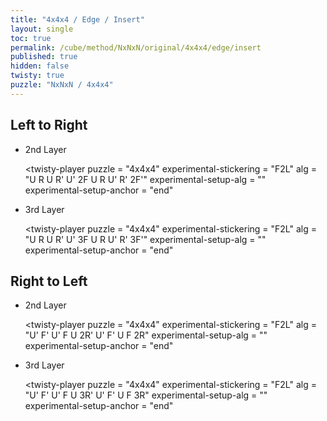 ```yaml
---
title: "4x4x4 / Edge / Insert"
layout: single
toc: true
permalink: /cube/method/NxNxN/original/4x4x4/edge/insert
published: true
hidden: false
twisty: true
puzzle: "NxNxN / 4x4x4"
---
```

<span id="cube" puzzle="{{page.puzzle}}"></span>

<head>
  <base target="_blank">
</head>



## Left to Right

- 2nd Layer

  <twisty-player
    puzzle                    = "4x4x4"
    experimental-stickering   = "F2L"
    alg                       = "U R U R' U' 2F U R U' R' 2F'"
    experimental-setup-alg    = ""
    experimental-setup-anchor = "end"
  ></twisty-player>

- 3rd Layer

  <twisty-player
    puzzle                    = "4x4x4"
    experimental-stickering   = "F2L"
    alg                       = "U R U R' U' 3F U R U' R' 3F'"
    experimental-setup-alg    = ""
    experimental-setup-anchor = "end"
  ></twisty-player>



## Right to Left

- 2nd Layer

  <twisty-player
    puzzle                    = "4x4x4"
    experimental-stickering   = "F2L"
    alg                       = "U' F' U' F U 2R' U' F' U F 2R"
    experimental-setup-alg    = ""
    experimental-setup-anchor = "end"
  ></twisty-player>

- 3rd Layer

  <twisty-player
    puzzle                    = "4x4x4"
    experimental-stickering   = "F2L"
    alg                       = "U' F' U' F U 3R' U' F' U F 3R"
    experimental-setup-alg    = ""
    experimental-setup-anchor = "end"
  ></twisty-player>
